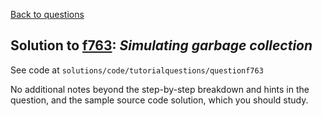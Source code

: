 [Back to questions](../README.md)

## Solution to [f763](../questions/f763.md): *Simulating garbage collection*

See code at `solutions/code/tutorialquestions/questionf763`

No additional notes beyond the step-by-step breakdown and hints in the question, and the sample source code solution, which you should study.